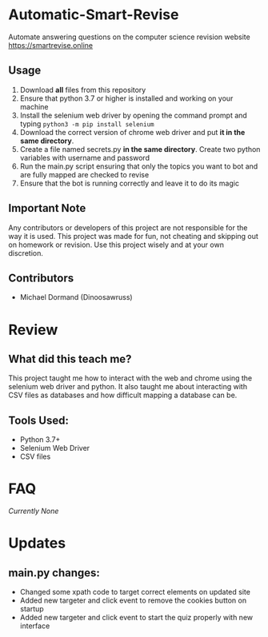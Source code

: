 # Automatic-Smart-Revise
 Automate answering questions on the computer science revision website https://smartrevise.online

## Usage
1. Download **all** files from this repository
2. Ensure that python 3.7 or higher is installed and working on your machine 
3. Install the selenium web driver by opening the command prompt and typing `python3 -m pip install selenium`
4. Download the correct version of chrome web driver and put **it in the same directory**.
5. Create a file named secrets.py **in the same directory**. Create two python variables with username and password
6. Run the main.py script ensuring that only the topics you want to bot and are fully mapped are checked to revise
7. Ensure that the bot is running correctly and leave it to do its magic 

## Important Note
Any contributors or developers of this project are not responsible for the way it is used. This project was made for fun, not cheating and skipping out on homework or revision. Use this project wisely and at your own discretion.

## Contributors 
* Michael Dormand (Dinoosawruss)

# Review
## What did this teach me?
This project taught me how to interact with the web and chrome using the selenium web driver and python. It also taught me about interacting with CSV files as databases and how difficult mapping a database can be. 

## Tools Used:
* Python 3.7+
* Selenium Web Driver
* CSV files

# FAQ
*Currently None*

# Updates
## main.py changes:
* Changed some xpath code to target correct elements on updated site
* Added new targeter and click event to remove the cookies button on startup
* Added new targeter and click event to start the quiz properly with new interface
